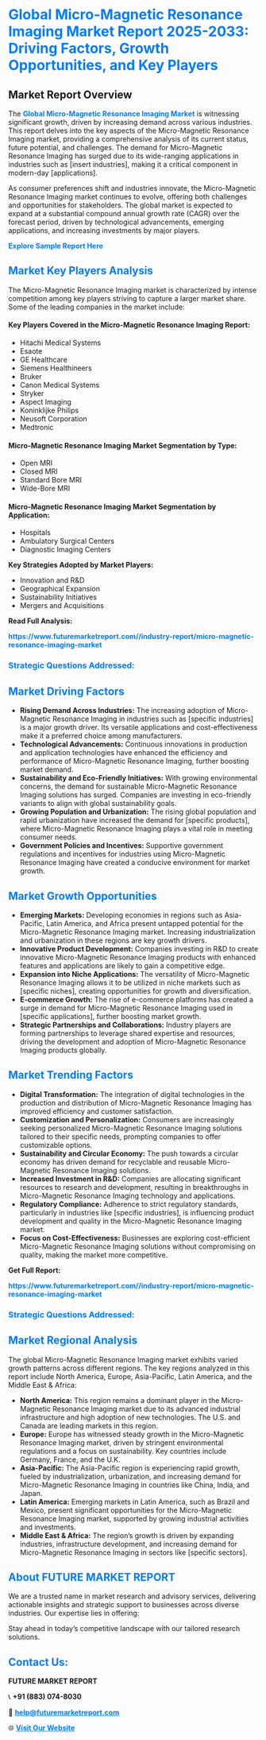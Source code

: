 <h1 style="color: #007BFF;">Global Micro-Magnetic Resonance Imaging Market Report 2025-2033: Driving Factors, Growth Opportunities, and Key Players</h1>

<section id="overview">
<h2>Market Report Overview</h2>
<p>The <a href="https://www.futuremarketreport.com//industry-report/micro-magnetic-resonance-imaging-market" style="color: #007BFF; text-decoration: none;"><strong>Global Micro-Magnetic Resonance Imaging Market</strong></a> is witnessing significant growth, driven by increasing demand across various industries. This report delves into the key aspects of the Micro-Magnetic Resonance Imaging market, providing a comprehensive analysis of its current status, future potential, and challenges. The demand for Micro-Magnetic Resonance Imaging has surged due to its wide-ranging applications in industries such as [insert industries], making it a critical component in modern-day [applications].</p>
<p>As consumer preferences shift and industries innovate, the Micro-Magnetic Resonance Imaging market continues to evolve, offering both challenges and opportunities for stakeholders. The global market is expected to expand at a substantial compound annual growth rate (CAGR) over the forecast period, driven by technological advancements, emerging applications, and increasing investments by major players.</p>
</section>

<section id="overview">
<p><a href="https://www.futuremarketreport.com//request-sample/reportId=79356" style="color: #007BFF; text-decoration: none;"><strong>Explore Sample Report Here</strong></a></p>
</section>

<section id="key-players">
<h2 style="color: #007BFF;">Market Key Players Analysis</h2>
<p>The Micro-Magnetic Resonance Imaging market is characterized by intense competition among key players striving to capture a larger market share. Some of the leading companies in the market include:</p>
<h4>Key Players Covered in the Micro-Magnetic Resonance Imaging Report:</h4>
<ul><li>Hitachi Medical Systems</li><li>Esaote</li><li>GE Healthcare</li><li>Siemens Healthineers</li><li>Bruker</li><li>Canon Medical Systems</li><li>Stryker</li><li>Aspect Imaging</li><li>Koninklijke Philips</li><li>Neusoft Corporation</li><li>Medtronic</li></ul>
<h4>Micro-Magnetic Resonance Imaging Market Segmentation by Type:</h4>
<ul><li>Open MRI</li><li>Closed MRI</li><li>Standard Bore MRI</li><li>Wide-Bore MRI</li></ul>

<h4>Micro-Magnetic Resonance Imaging Market Segmentation by Application:</h4>
<ul><li>Hospitals</li><li>Ambulatory Surgical Centers</li><li>Diagnostic Imaging Centers</li></ul>
<p><strong>Key Strategies Adopted by Market Players:</strong></p>
<ul>
<li>Innovation and R&D</li>
<li>Geographical Expansion</li>
<li>Sustainability Initiatives</li>
<li>Mergers and Acquisitions</li>
</ul>
</section>

<section>
<p><strong>Read Full Analysis: </strong></p><a href="https://www.futuremarketreport.com//industry-report/micro-magnetic-resonance-imaging-market" style="color: #007BFF; text-decoration: none;"><strong>https://www.futuremarketreport.com//industry-report/micro-magnetic-resonance-imaging-market</strong></a>
<h3 style="color: #007BFF;">Strategic Questions Addressed:</h3>
</section>

<section id="driving-factors">
<h2 style="color: #007BFF;">Market Driving Factors</h2>
<ul>
<li><strong>Rising Demand Across Industries:</strong> The increasing adoption of Micro-Magnetic Resonance Imaging in industries such as [specific industries] is a major growth driver. Its versatile applications and cost-effectiveness make it a preferred choice among manufacturers.</li>
<li><strong>Technological Advancements:</strong> Continuous innovations in production and application technologies have enhanced the efficiency and performance of Micro-Magnetic Resonance Imaging, further boosting market demand.</li>
<li><strong>Sustainability and Eco-Friendly Initiatives:</strong> With growing environmental concerns, the demand for sustainable Micro-Magnetic Resonance Imaging solutions has surged. Companies are investing in eco-friendly variants to align with global sustainability goals.</li>
<li><strong>Growing Population and Urbanization:</strong> The rising global population and rapid urbanization have increased the demand for [specific products], where Micro-Magnetic Resonance Imaging plays a vital role in meeting consumer needs.</li>
<li><strong>Government Policies and Incentives:</strong> Supportive government regulations and incentives for industries using Micro-Magnetic Resonance Imaging have created a conducive environment for market growth.</li>
</ul>
</section>

<section id="growth-opportunities">
<h2 style="color: #007BFF;">Market Growth Opportunities</h2>
<ul>
<li><strong>Emerging Markets:</strong> Developing economies in regions such as Asia-Pacific, Latin America, and Africa present untapped potential for the Micro-Magnetic Resonance Imaging market. Increasing industrialization and urbanization in these regions are key growth drivers.</li>
<li><strong>Innovative Product Development:</strong> Companies investing in R&D to create innovative Micro-Magnetic Resonance Imaging products with enhanced features and applications are likely to gain a competitive edge.</li>
<li><strong>Expansion into Niche Applications:</strong> The versatility of Micro-Magnetic Resonance Imaging allows it to be utilized in niche markets such as [specific niches], creating opportunities for growth and diversification.</li>
<li><strong>E-commerce Growth:</strong> The rise of e-commerce platforms has created a surge in demand for Micro-Magnetic Resonance Imaging used in [specific applications], further boosting market growth.</li>
<li><strong>Strategic Partnerships and Collaborations:</strong> Industry players are forming partnerships to leverage shared expertise and resources, driving the development and adoption of Micro-Magnetic Resonance Imaging products globally.</li>
</ul>
</section>

<section id="trending-factors">
<h2 style="color: #007BFF;">Market Trending Factors</h2>
<ul>
<li><strong>Digital Transformation:</strong> The integration of digital technologies in the production and distribution of Micro-Magnetic Resonance Imaging has improved efficiency and customer satisfaction.</li>
<li><strong>Customization and Personalization:</strong> Consumers are increasingly seeking personalized Micro-Magnetic Resonance Imaging solutions tailored to their specific needs, prompting companies to offer customizable options.</li>
<li><strong>Sustainability and Circular Economy:</strong> The push towards a circular economy has driven demand for recyclable and reusable Micro-Magnetic Resonance Imaging solutions.</li>
<li><strong>Increased Investment in R&D:</strong> Companies are allocating significant resources to research and development, resulting in breakthroughs in Micro-Magnetic Resonance Imaging technology and applications.</li>
<li><strong>Regulatory Compliance:</strong> Adherence to strict regulatory standards, particularly in industries like [specific industries], is influencing product development and quality in the Micro-Magnetic Resonance Imaging market.</li>
<li><strong>Focus on Cost-Effectiveness:</strong> Businesses are exploring cost-efficient Micro-Magnetic Resonance Imaging solutions without compromising on quality, making the market more competitive.</li>
</ul>
</section>

<section>
<p><strong>Get Full Report: </strong></p><a href="https://www.futuremarketreport.com//industry-report/micro-magnetic-resonance-imaging-market" style="color: #007BFF; text-decoration: none;"><strong>https://www.futuremarketreport.com//industry-report/micro-magnetic-resonance-imaging-market</strong></a>
<h3 style="color: #007BFF;">Strategic Questions Addressed:</h3>
</section>


<section id="regional-analysis">
<h2 style="color: #007BFF;">Market Regional Analysis</h2>
<p>The global Micro-Magnetic Resonance Imaging market exhibits varied growth patterns across different regions. The key regions analyzed in this report include North America, Europe, Asia-Pacific, Latin America, and the Middle East & Africa:</p>
<ul>
<li><strong>North America:</strong> This region remains a dominant player in the Micro-Magnetic Resonance Imaging market due to its advanced industrial infrastructure and high adoption of new technologies. The U.S. and Canada are leading markets in this region.</li>
<li><strong>Europe:</strong> Europe has witnessed steady growth in the Micro-Magnetic Resonance Imaging market, driven by stringent environmental regulations and a focus on sustainability. Key countries include Germany, France, and the U.K.</li>
<li><strong>Asia-Pacific:</strong> The Asia-Pacific region is experiencing rapid growth, fueled by industrialization, urbanization, and increasing demand for Micro-Magnetic Resonance Imaging in countries like China, India, and Japan.</li>
<li><strong>Latin America:</strong> Emerging markets in Latin America, such as Brazil and Mexico, present significant opportunities for the Micro-Magnetic Resonance Imaging market, supported by growing industrial activities and investments.</li>
<li><strong>Middle East & Africa:</strong> The region’s growth is driven by expanding industries, infrastructure development, and increasing demand for Micro-Magnetic Resonance Imaging in sectors like [specific sectors].</li>
</ul>
</section>

<footer>
<h2 style="color: #007BFF;">About FUTURE MARKET REPORT</h2>
<p>We are a trusted name in market research and advisory services, delivering actionable insights and strategic support to businesses across diverse industries. Our expertise lies in offering:</p>

<p>Stay ahead in today’s competitive landscape with our tailored research solutions.</p>

<h2 style="color: #007BFF;">Contact Us:</h2>
<p><strong>FUTURE MARKET REPORT</strong></p>
<p>📞 <strong>+91 (883) 074-8030</strong></p>
<p>📧 <strong><a href="mailto:help@futuremarketreport.com" style="color: #007BFF;">help@futuremarketreport.com</a></strong></p>
<p>🌐 <strong><a href="https://www.futuremarketreport.com/" style="color: #007BFF;">Visit Our Website</a></strong></p>
</footer>